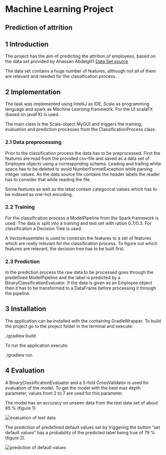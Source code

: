# Machine Learning Project
## Prediction of attrition 


## 1 Introduction 

The project has the aim of predicting the attrition of employees, based on the data set provided by 
Ahassan Abdelglil1 [Data Set source](https://www.kaggle.com/alhassanabdelglil/classification)

The data set contains a huge number of features, although not all of them are relevant and needed 
for the classification process.

## 2 Implementation

The task was implemented using IntelliJ as IDE, Scala as programming language and spark as Machine Learning framework. 
For the UI scalaFX (based on javaFX) is used.

The main class is the Scala-object MyGUI and triggers the training, evaluation and prediction 
processes from the ClassificationProcess class.

### 2.1 Data preprocessing

Prior to the classification process the data has to be preprocessed. First the features are 
read from the provided csv-file and saved as a data set of Employee objects using a corresponding schema. 
Leading and trailing white space has to be deleted to avoid NumberFormatException while parsing integer values. 
As the data source file contains the header labels the reader has to consider that while reading the file.

Some features as well as the label contain categorical values which has to be indexed as one-hot encoding. 

### 2.2 Training

For the classification process a ModelPipeline from the Spark framework is used. The data is split into a 
training and test set with ration 0.7/0.3. For classification a Decision Tree is used. 

A VectorAssembler is used to constrain the features to a set of features which are really relevant 
for the classification process. To figure out which features are relevant, the decision tree has to 
be built first.

### 2.3 Prediction

In the prediction process the raw data to be processed goes through the predefined ModelPipeline and 
the label is predicted by a BinaryClassificationEvaluator. If the data is given as an Employee object 
then it has to be transformed to a DataFrame before processing it through the pipeline.

## 3 Installation

The application can be installed with the containing GradleWrapper. To build the project go to the 
project folder in the terminal and execute:

./gradlew build

To run the application execute:

./gradlew run

## 4 Evaluation

A BinaryClassificationEvaluator and a 5-fold CrossValidator is used for evaluation of the model. To get the 
model with the best max depth parameter, values from 2 to 7 are used for this parameter. 

The model has an accuracy on unseen data from the test data set of about 85 % (figure 1):

![evaluation of test data](https://github.com/saoudh/Machine-Learning-Attrition-Prediction/blob/master/screenshots/attr-evaluation.png)

The prediction of predefined default values set by triggering the button “set default values” 
has a probability of the predicted label being true of 79 % (figure 2).

![prediction of default values](https://github.com/saoudh/Machine-Learning-Attrition-Prediction/blob/master/screenshots/attr-prediction.png)

